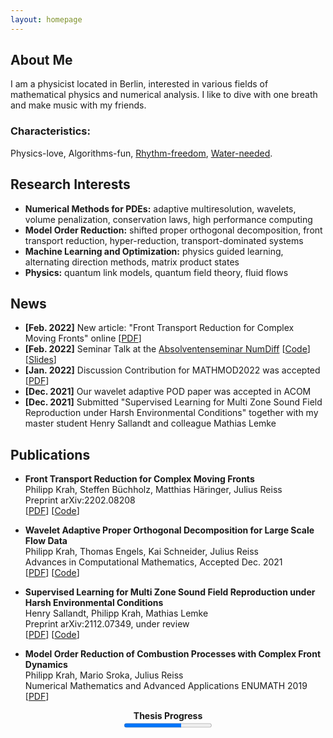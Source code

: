 ```yaml
---
layout: homepage
---
```


## About Me
I am a physicist located in Berlin, interested in various fields of mathematical physics and numerical analysis. 
I like to dive with one breath and make music with my friends.

### Characteristics: 
Physics-love, Algorithms-fun, [Rhythm-freedom](https://soundcloud.com/massesandbells), [Water-needed](https://www.tc-lichtenberg.de/aktuelles/aktivit%C3%A4ten-2021/tauchen-in-ammelshain.html).

## Research Interests

- **Numerical Methods for PDEs:** adaptive multiresolution, wavelets, volume penalization, conservation laws, high performance computing
- **Model Order Reduction:** shifted proper orthogonal decomposition, front transport reduction, hyper-reduction, transport-dominated systems
- **Machine Learning and Optimization:** physics guided learning, alternating direction methods, matrix product states
- **Physics:** quantum link models, quantum field theory, fluid flows

## News

- **[Feb. 2022]** New article: "Front Transport Reduction for Complex Moving Fronts" online [[PDF](https://arxiv.org/abs/2202.08208)]
- **[Feb. 2022]** Seminar Talk at the [Absolventenseminar NumDiff](https://www.math.tu-berlin.de/fachgebiete_ag_modnumdiff/fg_numerische_mathematik/v_menue/vortraege/absolventen_seminar/absolventinnen_seminar_ss_21/)  [[Code](https://github.com/Philipp137/FrontTransportReduction)]
                  [[Slides](https://Philipp137.github.io/assets/slides/20220203_AbsolventenseminarWS21_22.pdf)]
- **[Jan. 2022]** Discussion Contribution for MATHMOD2022 was accepted [[PDF](https://hal.archives-ouvertes.fr/hal-03396325/document)]
- **[Dec. 2021]** Our wavelet adaptive POD paper was accepted in ACOM
- **[Dec. 2021]** Submitted "Supervised Learning for Multi Zone Sound Field Reproduction under Harsh Environmental Conditions" together with my master student Henry Sallandt and colleague Mathias Lemke

## Publications

- **Front Transport Reduction for Complex Moving Fronts**
  <br>
  Philipp Krah, Steffen Büchholz, Matthias Häringer, Julius Reiss
  <br>
  Preprint arXiv:2202.08208
  <br>
  [[PDF](https://arxiv.org/abs/2202.08208)] [[Code](https://github.com/Philipp137/FrontTransportReduction)] 

- **Wavelet Adaptive Proper Orthogonal Decomposition for Large Scale Flow Data**
  <br>
  Philipp Krah, Thomas Engels, Kai Schneider, Julius Reiss
  <br>
  Advances in Computational Mathematics, Accepted Dec. 2021
  <br>
  [[PDF](https://arxiv.org/pdf/2011.05016.pdf)] [[Code](https://github.com/adaptive-cfd/WABBIT)] 

- **Supervised Learning for Multi Zone Sound Field Reproduction under Harsh Environmental Conditions**
  <br>
  Henry Sallandt, Philipp Krah, Mathias Lemke
  <br>
  Preprint arXiv:2112.07349, under review
  <br>
  [[PDF](https://arxiv.org/pdf/2112.07349.pdf)] [[Code](https://github.com/henrysallandt/Supervised-Learning-for-Multi-Zone-Sound-Field-Reproduction-under-Harsh-Environmental-Conditions/)]

- **Model Order Reduction of Combustion Processes with Complex Front Dynamics**
  <br>
  Philipp Krah, Mario Sroka, Julius Reiss
  <br>
  Numerical Mathematics and Advanced Applications ENUMATH 2019
  <br>
  [[PDF](https://arxiv.org/pdf/1912.03004.pdf)]




<div align ="center">
<strong>Thesis Progress</strong>
<br>
<progress value="65" max="100">70 %</progress>

</div>
